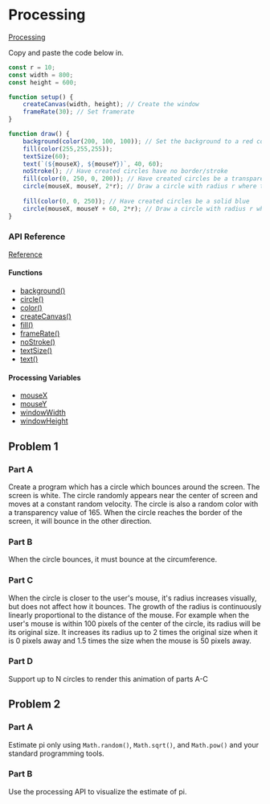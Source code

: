 # Processing 


[Processing](https://openprocessing.org/sketch/create)

Copy and paste the code below in.
```js
const r = 10;
const width = 800;
const height = 600;

function setup() {
	createCanvas(width, height); // Create the window
	frameRate(30); // Set framerate
}

function draw() {
	background(color(200, 100, 100)); // Set the background to a red color
	fill(color(255,255,255));
	textSize(60);
	text(`(${mouseX}, ${mouseY})`, 40, 60);
	noStroke(); // Have created circles have no border/stroke
	fill(color(0, 250, 0, 200)); // Have created circles be a transparent green
	circle(mouseX, mouseY, 2*r); // Draw a circle with radius r where the mouse is
	
	fill(color(0, 0, 250)); // Have created circles be a solid blue
	circle(mouseX, mouseY + 60, 2*r); // Draw a circle with radius r where the mouse is but lower
}
```

### API Reference
[Reference](https://p5js.org/reference/)
#### Functions
- [background()](https://p5js.org/reference/#/p5/background)
- [circle()](https://p5js.org/reference/#/p5/circle)
- [color()](https://p5js.org/reference/#/p5/color)
- [createCanvas()](https://p5js.org/reference/#/p5/createCanvas)
- [fill()](https://p5js.org/reference/#/p5/fill)
- [frameRate()](https://p5js.org/reference/#/p5/frameRate)
- [noStroke()](https://p5js.org/reference/#/p5/noStroke)
- [textSize()](https://p5js.org/reference/#/p5/textSize)
- [text()](https://p5js.org/reference/#/p5/text)
#### Processing Variables
- [mouseX](https://p5js.org/reference/#/p5/mouseX)
- [mouseY](https://p5js.org/reference/#/p5/mouseY)
- [windowWidth](https://p5js.org/reference/#/p5/windowWidth)
- [windowHeight](https://p5js.org/reference/#/p5/windowHeight)

## Problem 1
### Part A
Create a program which has a circle which bounces around the screen. The screen is white. The circle randomly appears near the center of screen and moves at a constant random velocity. The circle is also a random color with a transparency value of 165. When the circle reaches the border of the screen, it will bounce in the other direction.
### Part B
When the circle bounces, it must bounce at the circumference.
### Part C
When the circle is closer to the user's mouse, it's radius increases visually, but does not affect how it bounces. The growth of the radius is continuously linearly proportional to the distance of the mouse. For example when the user's mouse is within 100 pixels of the center of the circle, its radius will be its original size. It increases its radius up to 2 times the original size when it is 0 pixels away and 1.5 times the size when the mouse is 50 pixels away.
### Part D
Support up to N circles to render this animation of parts A-C
## Problem 2
### Part A
Estimate pi only using `Math.random()`, `Math.sqrt()`, and `Math.pow()` and your standard programming tools.
### Part B
Use the processing API to visualize the estimate of pi.